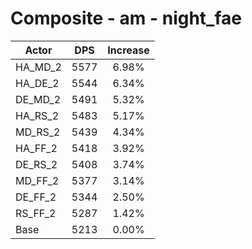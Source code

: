 # Composite - am - night_fae
| Actor | DPS | Increase |
|---|:---:|:---:|
|HA_MD_2|5577|6.98%|
|HA_DE_2|5544|6.34%|
|DE_MD_2|5491|5.32%|
|HA_RS_2|5483|5.17%|
|MD_RS_2|5439|4.34%|
|HA_FF_2|5418|3.92%|
|DE_RS_2|5408|3.74%|
|MD_FF_2|5377|3.14%|
|DE_FF_2|5344|2.50%|
|RS_FF_2|5287|1.42%|
|Base|5213|0.00%|
